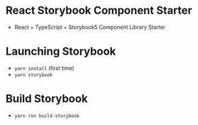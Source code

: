# React Storybook Component Starter

- React + TypeScript + Storybook5 Component Library Starter

# Launching Storybook

- `yarn install` (first time)
- `yarn storybook`

# Build Storybook

- `yarn run build-storybook`